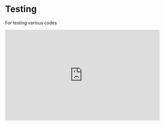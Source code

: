 # Testing
For testing various codes



<iframe width='500' height='294' src="https://www.youtube.com/embed/Lc5-YB5e7Cg?&autoplay=1&playlist=Lc5-YB5e7Cg$loop=1&autohide=1&cc_load_policy=1&modestbranding=1&fs=0&showinfo=0&rel=0&iv_load_policy=3" frameborder="0" allow:"accelerometer; autoplay"></iframe>
